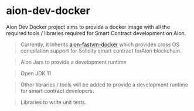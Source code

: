 # aion-dev-docker

Aion Dev Docker project aims to provide a docker image with all the required tools / libraries required for Smart Contract development on Aion. 

> Currently, it inherits [aion-fastvm-docker](https://github.com/satran004/aion-fastvm-docker) which provides cross OS compilation support for Solidity smart contract forAion blockchain.

> Aion Jars to provide a development runtime

> Open JDK 11

> Other libraries / tools will be added to provide a development runtime for smart contract developers.

> Libraries to write unit tests.

